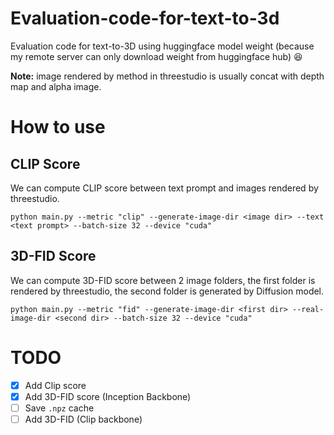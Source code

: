 # Evaluation-code-for-text-to-3d
Evaluation code for text-to-3D using huggingface model weight (because my remote server can only download weight from huggingface hub) :laughing:

**Note:** image rendered by method in threestudio is usually concat with depth map and alpha image. 

# How to use
## CLIP Score
We can compute CLIP score between text prompt and images rendered by threestudio. 
```terminal
python main.py --metric "clip" --generate-image-dir <image dir> --text <text prompt> --batch-size 32 --device "cuda"
```
## 3D-FID Score
We can compute 3D-FID score between 2 image folders, the first folder is rendered by threestudio, the second folder is generated by Diffusion model.
```terminal
python main.py --metric "fid" --generate-image-dir <first dir> --real-image-dir <second dir> --batch-size 32 --device "cuda"
```

# TODO
- [x] Add Clip score
- [x] Add 3D-FID score (Inception Backbone)
- [ ] Save `.npz` cache 
- [ ] Add 3D-FID (Clip backbone)

